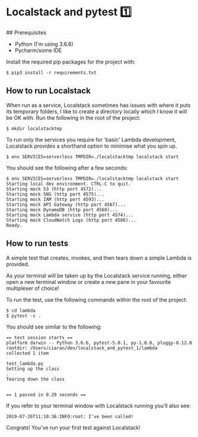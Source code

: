 # Localstack and pytest 1️⃣

## Prerequisites

* Python (I'm using 3.6.6)
* Pycharm/some IDE

Install the required pip packages for the project with:

`$ pip3 install -r requirements.txt`

## How to run Localstack

When run as a service, Localstack sometimes has issues with where it puts its temporary folders,
I like to create a directory locally which I know it will be OK with. Run the following in the root of
the project:

`$ mkdir localstacktmp`

To run only the services you require for 'basic' Lambda development, Localstack provides a shorthand 
option to minimise what you spin up.

`$ env SERVICES=serverless TMPDIR=./localstacktmp localstack start`

You should see the following after a few seconds:

```
$ env SERVICES=serverless TMPDIR=./localstacktmp localstack start
Starting local dev environment. CTRL-C to quit.
Starting mock S3 (http port 4572)...
Starting mock SNS (http port 4575)...
Starting mock IAM (http port 4593)...
Starting mock API Gateway (http port 4567)...
Starting mock DynamoDB (http port 4569)...
Starting mock Lambda service (http port 4574)...
Starting mock CloudWatch Logs (http port 4586)...
Ready.
```

## How to run tests

A simple test that creates, invokes, and then tears down a simple Lambda is provided.

As your terminal will be taken up by the Localstack service running, either open a new terminal window or 
create a new pane in your favourite multiplexer of choice!

To run the test, use the following commands within the root of the project:

```
$ cd lambda
$ pytest -s . 
```

You should see similar to the following:

```
== test session starts ==
platform darwin -- Python 3.6.6, pytest-5.0.1, py-1.8.0, pluggy-0.12.0
rootdir: /Users/ciaran/dev/localstack_and_pytest_1/lambda
collected 1 item                                                                                                                                                                               

test_lambda.py 
Setting up the class
.
Tearing down the class


== 1 passed in 0.29 seconds ==
```

If you refer to your terminal window with Localstack running you'll also see:

`2019-07-26T11:10:36:INFO:root: I've been called!`

Congrats! You've run your first test against Localstack!